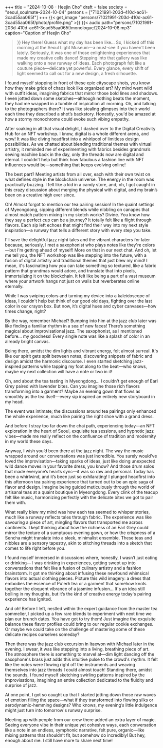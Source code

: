 +++
title = "2024-10-08 - Heejin Cho"
draft = false
society = "seoul_soulmate-2024-10-04"
persons = ["71021991-203d-410d-ac61-3cad55aa065f"]
+++
{{< get_image "persons/71021991-203d-410d-ac61-3cad55aa065f/photo/profile.png" >}}
{{< audio
    path="persons/71021991-203d-410d-ac61-3cad55aa065f/monologue/2024-10-08.mp3" 
    caption="Caption of Heejin Cho"
>}}
Hey there! Guess what my day has been like...
So, I kicked off this morning at the Seoul Light Museum—a must-see if you haven't been lately. Seriously, it was one of those enlightening experiences that made my creative cells dance! Stepping into that gallery was like walking onto a new runway of ideas. Each photograph felt like a couture piece—delicate yet powerful. Every glance, every shift of light seemed to call out for a new design, a fresh silhouette. 

I found myself stopping in front of these epic cityscape shots, you know how they make grids of chaos look like organized art? My mind went wild with outfit ideas, imagining fabrics that mirror those bold lines and shadows. I even jotted down some sketches—although nothing beats the moment, they had me wrapped in a tumble of inspiration all morning. Oh, and talking to the photographers there? It was like stealing glimpses into their world each time they described a shot’s backstory. Honestly, you'd be amazed at how a stormy monochrome could evoke such vibing empathy. 

After soaking in all that visual delight, I dashed over to the Digital Creativity Hub for an NFT workshop. I know, digital is a whole different arena, and wow! It was like diving headfirst into a whirlpool of limitless design possibilities. As we chatted about blending traditional themes with virtual artistry, it reminded me of experimenting with fabrics besides grandma’s sewing machine back in the day, only the threads now are digital and eternal. I couldn't help but think how fabulous a fashion line with NFT influences would be—something that keeps evolving online!

The best part? Meeting artists from all over, each with their own twist on what defines style in the blockchain universe. The energy in the room was practically buzzing. I felt like a kid in a candy store, and, oh, I got caught in this crazy discussion about merging the physical with digital, and my brain’s been on a creative high ever since.

Oh! Almost forgot to mention our tea pairing session! In the quaint settings of Myeongdong, sipping different blends while nibbling on canapés that almost match pattern mixing in my sketch works? Divine. You know how they say a perfect cup can be a journey? It totally felt like a flight through flavors. Each sip left echoes that might find their way into my next style inspiration—a runway that tells a different story with every step you take. 

I'll save the delightful jazz night tales and the vibrant characters for later because, seriously, I met a saxophonist who plays notes like they're colors—but I'm getting ahead of myself! More on that in our next chat.
And oh, let me tell you, the NFT workshop was like stepping into the future, with a fusion of digital artistry and traditional themes that just blew my mind! I mean, it's fascinating how you can take something so textured, like a fabric pattern that grandmas would adore, and translate that into pixels, immortalizing it on the blockchain. It felt like being a part of a vast museum where your artwork hangs not just on walls but reverberates online eternally. 

While I was swiping colors and turning my device into a kaleidoscope of ideas, I couldn't help but think of our good old days, fighting over the last color in our crayon box. But now, it’s digital hues and cyber canvases—how times change, right?

By the way, remember Michael? Bumping into him at the jazz club later was like finding a familiar rhythm in a sea of new faces! There’s something magical about improvisational jazz. The saxophonist, as I mentioned before... my goodness! Every single note was like a splash of color in an already bright canvas.

Being there, amidst the dim lights and vibrant energy, felt almost surreal. It's like our spirit gets split between notes, discovering snippets of fabric and design amidst the harmonic discourse. I even started sketching jazz-inspired patterns while tapping my foot along to the beat—who knows, maybe my next collection will have a note or two in it!

Oh, and about the tea tasting in Myeongdong... I couldn't get enough of Earl Grey paired with lavender bites. Can you imagine those rich flavors transforming into a garment? Maybe an evening gown that flows as smoothly as the tea itself—every sip inspired an entirely new storyboard in my head.

The event was intimate; the discussions around tea pairings only enhanced the whole experience, much like pairing the right shoe with a grand dress.

And before I stray too far down the chai path, experiencing today—an NFT exploration in the heart of Seoul, exquisite tea sessions, and hypnotic jazz vibes—made me really reflect on the confluence of tradition and modernity in my world these days.

Anyway, I wish you’d been there at the jazz night. The way the music wrapped around our conversations was just incredible. You surely would’ve loved the improvisation—taking sparks of ideas, just like doing unexpected wild dance moves in your favorite dress, you know? And those drum solos that made everyone’s hearts sync—it was so raw and personal.
Today has been a whirlwind, and it’s been just so exhilarating! I plunged headfirst into this afternoon tea pairing experience that turned out to be an epic saga of flavor and design. Imagine being guided meticulously through the world of artisanal teas at a quaint boutique in Myeongdong. Every clink of the teacup felt like music, harmonizing perfectly with the delicate bites we got to pair them with.

What really blew my mind was how each tea seemed to whisper stories, much like a runway reflects tales through fabric. The experience was like savouring a piece of art, mingling flavors that transported me across continents. I kept thinking about how the richness of an Earl Grey could mirror the texture of a sumptuous evening gown, or how the crispness of a Sencha might translate into a sleek, minimalist ensemble. These teas and nibbles are a sensory tapestry, akin to stitching threads into a sketch that comes to life right before you.

I found myself immersed in discussions where, honestly, I wasn’t just eating or drinking— I was drinking in experiences, getting swept up into conversations that felt like a fusion of culinary artistry and a fashion brainstorm. It got me thinking about infusing these newfound whimsical flavors into actual clothing pieces. Picture this wild imagery: a dress that embodies the essence of Pu'erh tea or a garment that somehow knots together the eloquent vibrance of a jasmine infusion... It's an idea still boiling in my thoughts, but it’s the kind of creative energy today's pairing experience has ignited.

And oh! Before I left, nestled within the expert guidance from the master tea sommelier, I picked up a few rare blends to experiment with next time we plan our brunch dates. You have got to try them! Just imagine the exquisite balance these flavor profiles could bring to our regular cookie exchanges. Or maybe we could take on the challenge of mastering some of these delicate recipes ourselves someday? 

Then there was the jazz club excursion in Itaewon with Michael later in the evening. I swear, it was like stepping into a living, breathing piece of art. The atmosphere there is something to marvel at—dim light dancing off the saxophone's brass just adds this intuitive pulse to the crowd's rhythm. It felt like the notes were flowing right off the instruments and weaving themselves into jazz threads I could almost touch! Standing there, amidst the sounds, I found myself sketching swirling patterns inspired by the improvisations, imagining an entire collection dedicated to the fluidity and surprise of jazz. 

At one point, I got so caught up that I started jotting down those raw waves of emotion filling the space—what if they transformed into flowing silks or aerodynamic-hemming designs? Who knows, my evening’s little indulgence might just turn into tomorrow's runway surprise. 

Meeting up with people from our crew there added an extra layer of magic. Seeing everyone vibe in their unique yet cohesive ways, each conversation like a note in an endless, symphonic narrative, felt pure, organic—like mixing patterns that shouldn’t fit, but somehow do incredibly!
But hey, enough about me. I still have more to share next time!
